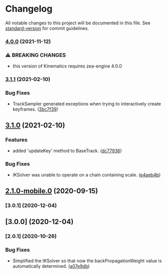# Changelog

All notable changes to this project will be documented in this file. See [standard-version](https://github.com/conventional-changelog/standard-version) for commit guidelines.

### [4.0.0](https://github.com/ZeaInc/zea-kinematics/compare/v3.1.1...v4.0.0) (2021-11-12)

### ⚠ BREAKING CHANGES

* this version of Kinematics requires zea-engine 4.0.0

### [3.1.1](https://github.com/ZeaInc/zea-kinematics/compare/v3.1.0...v3.1.1) (2021-02-10)


### Bug Fixes

* TrackSampler generated exceptions when trying to interactively create keyframes. ([3bc7f39](https://github.com/ZeaInc/zea-kinematics/commit/3bc7f3901f4aada2f3822951099caea72b6744f6))

## [3.1.0](https://github.com/ZeaInc/zea-kinematics/compare/v3.0.1...v3.1.0) (2021-02-10)


### Features

* added 'updateKey' method to BaseTrack. ([dc77936](https://github.com/ZeaInc/zea-kinematics/commit/dc779367888774d7a5ef274c5459c31b0a4a6e8f))


### Bug Fixes

* IKSolver was unable to operate on a chain containing scale. ([e4aeb4b](https://github.com/ZeaInc/zea-kinematics/commit/e4aeb4b85724bb229805741d87b65b84af868359))

## [2.1.0-mobile.0](https://github.com/ZeaInc/zea-kinematics/compare/v2.0.0...v2.1.0-mobile.0) (2020-09-15)

### [3.0.1] (2020-12-04)

## [3.0.0] (2020-12-04)

### [2.0.1] (2020-10-26)


### Bug Fixes

* Simplified the IKSolver so that now the backPropagationWeight value is automatically determined. ([a07e9db](https://github.com/ZeaInc/zea-kinematics/commit/a07e9dbf6c3538da24d5177bd4e8e9d81f374f87))

